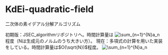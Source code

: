 # KdEi-quadratic-field

二次体の素イデアル分解アルゴリズム

初期版：JSEC_algorithmリポジトリへ。時間計算量は ![\sum_{n=1}^{N}a_n](https://latex.codecogs.com/gif.latex?O(N^2\log{N})) 程度（Nは生成元のノルムのうち大きい方）。
現在：多項式の計算を用いた実装をしている。時間計算量は$O(\sqrt{N})$程度。
![\sum_{n=1}^{N}a_n](https://latex.codecogs.com/gif.latex?\sum_{n=1}^{N}a_n)